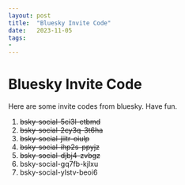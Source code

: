 ```yaml
---
layout: post
title:  "Bluesky Invite Code"
date:   2023-11-05
tags:
-
---
```

# Bluesky Invite Code

Here are some invite codes from bluesky. Have fun.

1. ~~bsky-social-5ci3l-etbmd~~
2. ~~bsky-social-2cy3q-3t6ha~~
3. ~~bsky-social-jiitr-oiulp~~
4. ~~bsky-social-ihp2s-ppyjz~~
5. ~~bsky-social-djbj4-zvbgz~~
6. bsky-social-gq7fb-kjlxu
7. bsky-social-ylstv-beoi6